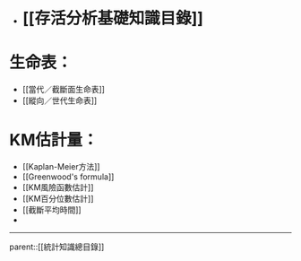 - # [[存活分析基礎知識目錄]]
# 生命表：
- [[當代／截斷面生命表]]
- [[縱向／世代生命表]]
# KM估計量：
- [[Kaplan-Meier方法]]
- [[Greenwood's formula]]
- [[KM風險函數估計]]
- [[KM百分位數估計]]
- [[截斷平均時間]]
- 
- - -
parent::[[統計知識總目錄]]